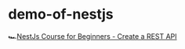 # demo-of-nestjs
🏎[NestJs Course for Beginners - Create a REST API](https://www.youtube.com/watch?v=GHTA143_b-s&t=8195s)

